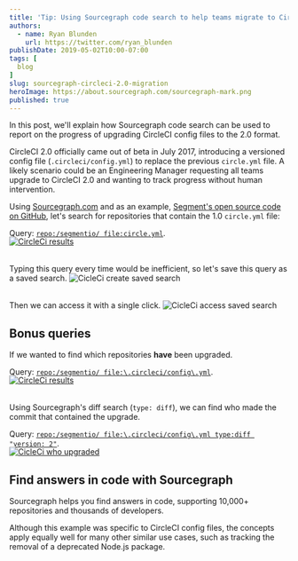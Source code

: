 ```yaml
---
title: 'Tip: Using Sourcegraph code search to help teams migrate to CircleCI 2.0'
authors:
  - name: Ryan Blunden
    url: https://twitter.com/ryan_blunden
publishDate: 2019-05-02T10:00-07:00
tags: [
  blog
]
slug: sourcegraph-circleci-2.0-migration
heroImage: https://about.sourcegraph.com/sourcegraph-mark.png
published: true
---
```


In this post, we'll explain how Sourcegraph code search can be used to report on the progress of upgrading CircleCI config files to the 2.0 format.

CircleCI 2.0 officially came out of beta in July 2017, introducing a versioned config file (`.circleci/config.yml`) to replace the previous `circle.yml` file. A likely scenario could be an Engineering Manager requesting all teams upgrade to CircleCI 2.0 and wanting to track progress without human intervention.

Using [Sourcegraph.com](https://sourcegraph.com/) and as an example, [Segment's open source code on GitHub](https://github.com/segmentio), let's search for repositories that contain the 1.0 `circle.yml` file:

<div class="text-center" style="margin-bottom: -1rem">

  Query: [`repo:/segmentio/ file:circle.yml`](https://sourcegraph.com/search?q=repo:/segmentio/+file:circle.yml).

</div>

<a href="https://sourcegraph.com/search?q=repo:/segmentio/+file:circle.yml">
  <img src="https://about.sourcegraph.com/blog/circleci-results.png" alt="CircleCi results" />
</a>

<p style="margin-top:2rem">
  Typing this query every time would be inefficient, so let's save this query as a saved search.
  <img src="https://about.sourcegraph.com/blog/circleci-create-saved-search.png" alt="CicleCi create saved search"/>
</p>

<p style="margin-top:2rem">
  Then we can access it with a single click.
  <img src="https://about.sourcegraph.com/blog/circleci-access-saved-search.png" alt="CicleCi access saved search"/>
</p>

<!--
TODO(ryan): Needs type:diff <p style="margin-top:2rem">
  We can take this a step further by opting to receive a notification when the number of results for <code>circle.yml</code> files change:
  <img src="https://about.sourcegraph.com//blog/circleci-saved-search-notification.png" />
</p> -->

## Bonus queries

If we wanted to find which repositories **have** been upgraded.

<div class="text-center" style="margin-bottom: -1rem">

Query: [`repo:/segmentio/ file:\.circleci/config\.yml`](https://sourcegraph.com/search?q=repo:/segmentio/+file:%5C.circleci/config%5C.yml).

</div>

<div class="text-center">
  <a href="https://sourcegraph.com/search?q=repo:/segmentio/+file:circle.yml">
    <img src="https://about.sourcegraph.com/blog/circleci-results.png" alt="CircleCi results"/>
  </a>
</div>

<p style="margin-top:2rem">
  Using Sourcegraph's diff search (<code>type: diff</code>), we can find who made the commit that contained the upgrade.
</p>

<div class="text-center" style="margin-bottom: -1rem">

  Query: [`repo:/segmentio/ file:\.circleci/config\.yml type:diff "version: 2"`](https://sourcegraph.com/search?q=repo:/segmentio/+file:%5C.circleci/config%5C.yml+type:diff+%22version:+2%22).

</div>

<a href="https://sourcegraph.com/search?q=repo:/segmentio/+file:circle.yml">
  <img src="https://about.sourcegraph.com/blog/circleci-who-upgraded.png" alt="CicleCi who upgraded" />
</a>

## Find answers in code with Sourcegraph

Sourcegraph helps you find answers in code, supporting 10,000+ repositories and thousands of developers.

Although this example was specific to CircleCI config files, the concepts apply equally well for many other similar use cases, such as tracking the removal of a deprecated Node.js package.

<style>
  .blog-post__body img { border: none; }
  .blog-post__body code { font-size: 0.9rem; }
</style>
